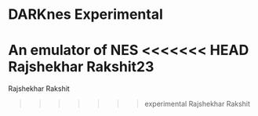# DARKnes Experimental
An emulator of NES 
<<<<<<< HEAD
Rajshekhar Rakshit23
=======
Rajshekhar Rakshit
>>>>>>> experimental
Rajshekhar Rakshit
